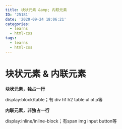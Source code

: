 ```yaml
---
title: 块状元素 &amp; 内联元素
ID: '25181'
date: '2020-09-24 18:06:21'
categories:
  - learns
  - html-css
tags:
  - learns
  - html-css
---
```


# 块状元素 &amp; 内联元素

**块状元素，独占一行**

display:block/table；有 div h1 h2 table ul ol p等

**内联元素，非独占一行**

display:inline/inline-block；有span img input button等
 
 
